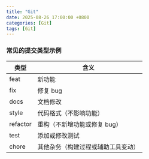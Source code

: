 ```yaml
---
title: "Git"
date: 2025-08-26 17:00:00 +0800
categories: [Git]
tags: [Git]
---
```


### 常见的提交类型示例

| 类型    | 含义                            |
|---------|--------------------------------|
| feat    | 新功能                         |
| fix     | 修复 bug                      |
| docs    | 文档修改                      |
| style   | 代码格式（不影响功能）          |
| refactor| 重构（不新增功能或修复 bug）    |
| test    | 添加或修改测试                 |
| chore   | 其他杂务（构建过程或辅助工具变动） |